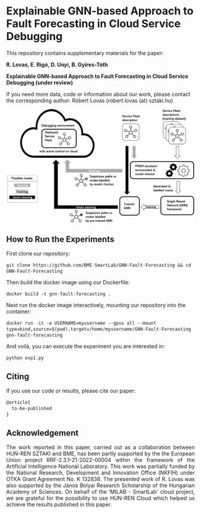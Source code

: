 # Explainable GNN-based Approach to Fault Forecasting in Cloud Service Debugging

This repository contains supplementary materials for the paper:

<b>
  R. Lovas, E. Rigó, D. Unyi, B. Gyires-Tóth
  
  Explainable GNN-based Approach to Fault Forecasting in Cloud Service Debugging (under review)
</b>

If you need more data, code or information about our work, please contact the corresponding author: Róbert Lovas (robert.lovas (at) sztaki.hu)

![alt text](https://github.com/BME-SmartLab/GNN-Fault-Forecasting/blob/main/dataflow.png)

## How to Run the Experiments

First clone our repository:
```
git clone https://github.com/BME-SmartLab/GNN-Fault-Forecasting && cd GNN-Fault-Forecasting
```
Then build the docker image using our Dockerfile:
```
docker build -t gnn-fault-forecasting .
```
Next run the docker image interactively, mounting our repository into the container:
```
docker run -it -e USERNAME=myusername --gpus all --mount type=bind,source=$(pwd),target=/home/myusername/GNN-Fault-Forecasting gnn-fault-forecasting
```
And voilà, you can execute the experiment you are interested in:
```
python exp1.py
```

## Citing

If you use our code or results, please cite our paper: 

```
@article{
  to-be-published
}

```

## Acknowledgement

<p align="justify">
  The work reported in this paper, carried out as a collaboration between HUN-REN SZTAKI and BME, has been partly supported by the the European Union project RRF-2.3.1-21-2022-00004 within the framework of the Artificial Intelligence National Laboratory.
  This work was partially funded by the National Research, Development and Innovation Office (NKFIH) under OTKA Grant Agreement No. K 132838.
  The presented work of R. Lovas was also supported by the János Bolyai Research Scholarship of the Hungarian Academy of Sciences.
  On behalf of the ‘MILAB - SmartLab' cloud project, we are grateful for the possibility to use HUN-REN Cloud which helped us achieve the results published in this paper.
</p>
